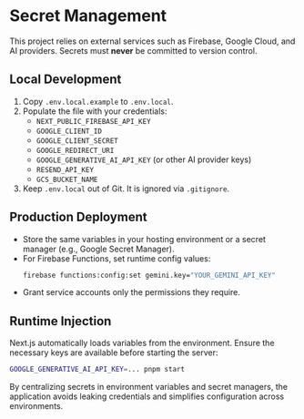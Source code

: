 # Secret Management

This project relies on external services such as Firebase, Google Cloud, and AI providers. Secrets must **never** be committed to version control.

## Local Development
1. Copy `.env.local.example` to `.env.local`.
2. Populate the file with your credentials:
   - `NEXT_PUBLIC_FIREBASE_API_KEY`
   - `GOOGLE_CLIENT_ID`
   - `GOOGLE_CLIENT_SECRET`
   - `GOOGLE_REDIRECT_URI`
   - `GOOGLE_GENERATIVE_AI_API_KEY` (or other AI provider keys)
   - `RESEND_API_KEY`
   - `GCS_BUCKET_NAME`
3. Keep `.env.local` out of Git. It is ignored via `.gitignore`.

## Production Deployment
- Store the same variables in your hosting environment or a secret manager (e.g., Google Secret Manager).
- For Firebase Functions, set runtime config values:
  ```bash
  firebase functions:config:set gemini.key="YOUR_GEMINI_API_KEY"
  ```
- Grant service accounts only the permissions they require.

## Runtime Injection
Next.js automatically loads variables from the environment. Ensure the necessary keys are available before starting the server:
```bash
GOOGLE_GENERATIVE_AI_API_KEY=... pnpm start
```

By centralizing secrets in environment variables and secret managers, the application avoids leaking credentials and simplifies configuration across environments.
